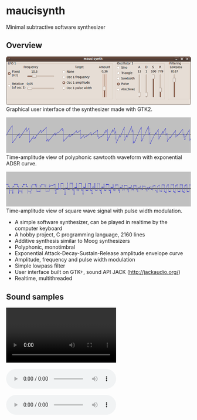 # maucisynth

Minimal subtractive software synthesizer

## Overview

![Graphical user interface](doc/figures/gui.png)
Graphical user interface of the synthesizer made with GTK2.

![Sawtooth signal](doc/figures/sawtooth.png)
Time-amplitude view of polyphonic sawtooth waveform with exponential
ADSR curve.

![Pulse wave signal](doc/figures/pulse.png)
Time-amplitude view of square wave signal with pulse width modulation.

- A simple software synthesizer, can be played in realtime by the computer keyboard
- A hobby project, C programming language, 2160 lines
- Additive synthesis similar to Moog synthesizers
- Polyphonic, monotimbral
- Exponential Attack-Decay-Sustain-Release amplitude envelope curve
- Amplitude, frequency and pulse width modulation
- Simple lowpass filter
- User interface built on GTK+, sound API JACK (http://jackaudio.org/)
- Realtime, multithreaded

## Sound samples

![](media/maucisynth.mp4)

![Sawtooth demo 1](media/sawtooth1.mp3)

![Sawtooth demo 2](media/sawtooth2.flac)


